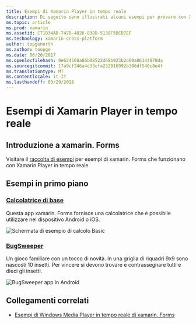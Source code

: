 ```yaml
---
title: Esempi di Xamarin Player in tempo reale
description: Di seguito sono illustrati alcuni esempi per provare con Xamarin Player in tempo reale.
ms.topic: article
ms.prod: xamarin
ms.assetid: C71D34AD-747B-4826-838D-5138F5DCD7EF
ms.technology: xamarin-cross-platform
author: topgenorth
ms.author: toopge
ms.date: 06/20/2017
ms.openlocfilehash: 0e624568a86b08522d68b923b2d60a86144870da
ms.sourcegitcommit: 17a9cf246a4d33cfa232016992b308df540c8e4f
ms.translationtype: MT
ms.contentlocale: it-IT
ms.lasthandoff: 03/29/2018
---
```

# <a name="xamarin-live-player-samples"></a>Esempi di Xamarin Player in tempo reale

## <a name="get-started-with-xamarinforms"></a>Introduzione a xamarin. Forms

Visitare il [raccolta di esempi](https://developer.xamarin.com/samples/xamarin-live-player/all/) per esempi di xamarin. Forms che funzionano con Xamarin Player in tempo reale.

## <a name="featured-samples"></a>Esempi in primo piano

### <a name="basic-calculatorhttpsdeveloperxamarincomsamplesmobileliveplayerbasiccalculator"></a>[Calcolatrice di base](https://developer.xamarin.com/samples/mobile/LivePlayer/BasicCalculator/)

Questa app xamarin. Forms fornisce una calcolatrice che è possibile utilizzare nel dispositivo Android o iOS.

![Schermata di esempio di calcolo Basic](samples-images/basic-calculator-sml.png)

### <a name="bugsweeperhttpsdeveloperxamarincomsamplesmobileliveplayerbugsweeperlp"></a>[BugSweeper](https://developer.xamarin.com/samples/mobile/LivePlayer/BugSweeperLP/)

Un gioco familiare con un tocco di novità. In una griglia di riquadri 9x9 sono nascosti 10 insetti. Per vincere si devono trovare e contrassegnare tutti e dieci gli insetti.

![BugSweeper app in Android](samples-images/bugsweeper-sml.png)



## <a name="related-links"></a>Collegamenti correlati

- [Esempi di Windows Media Player in tempo reale di xamarin. Forms](https://developer.xamarin.com/samples/xamarin-live-player/all/)
